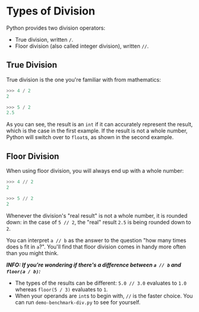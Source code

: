 # Types of Division

Python provides two division operators:

* True division, written `/`.
* Floor division (also called integer division), written `//`.

## True Division

True division is the one you're familiar with from mathematics:

```python
>>> 4 / 2
2

>>> 5 / 2
2.5
```

As you can see, the result is an `int` if it can accurately represent the result, which is the case in the first example.
If the result is not a whole number, Python will switch over to `float`s, as shown in the second example.

## Floor Division

When using floor division, you will always end up with a whole number:

```python
>>> 4 // 2
2

>>> 5 // 2
2
```

Whenever the division's "real result" is not a whole number, it is rounded down: in the case of `5 // 2`, the "real" result `2.5` is being rounded down to `2`.

You can interpret `a // b` as the answer to the question "how many times does `b` fit in `a`?".
You'll find that floor division comes in handy more often than you might think.


***INFO: If you're wondering if there's a difference between `a // b` and `floor(a / b)`:***

* The types of the results can be different: `5.0 // 3.0` evaluates to `1.0` whereas `floor(5 / 3)` evaluates to `1`.
* When your operands are `int`s to begin with, `//` is the faster choice.
  You can run `demo-benchmark-div.py` to see for yourself.

